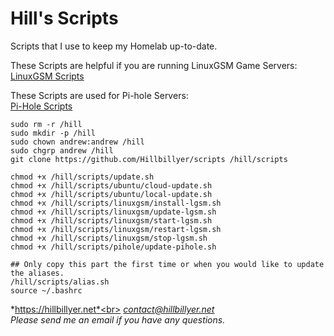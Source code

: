 # Hill's Scripts
Scripts that I use to keep my Homelab up-to-date.<br>

These Scripts are helpful if you are running LinuxGSM Game Servers:<br>
[LinuxGSM Scripts](https://github.com/Hillbillyer/scripts/tree/main/linuxgsm) <br>

These Scripts are used for Pi-hole Servers:<br>
[Pi-Hole Scripts](https://github.com/Hillbillyer/scripts/tree/main/pihole)


```
sudo rm -r /hill
sudo mkdir -p /hill
sudo chown andrew:andrew /hill
sudo chgrp andrew /hill
git clone https://github.com/Hillbillyer/scripts /hill/scripts

chmod +x /hill/scripts/update.sh
chmod +x /hill/scripts/ubuntu/cloud-update.sh
chmod +x /hill/scripts/ubuntu/local-update.sh
chmod +x /hill/scripts/linuxgsm/install-lgsm.sh
chmod +x /hill/scripts/linuxgsm/update-lgsm.sh
chmod +x /hill/scripts/linuxgsm/start-lgsm.sh
chmod +x /hill/scripts/linuxgsm/restart-lgsm.sh
chmod +x /hill/scripts/linuxgsm/stop-lgsm.sh
chmod +x /hill/scripts/pihole/update-pihole.sh

## Only copy this part the first time or when you would like to update the aliases.
/hill/scripts/alias.sh
source ~/.bashrc
```

*https://hillbillyer.net*<br>
*contact@hillbillyer.net*<br>
*Please send me an email if you have any questions.*<br>